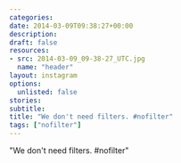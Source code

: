 ```yaml
---
categories:
date: 2014-03-09T09:38:27+00:00
description:
draft: false
resources:
- src: 2014-03-09_09-38-27_UTC.jpg
  name: "header"
layout: instagram
options:
  unlisted: false
stories:
subtitle:
title: "We don't need filters. #nofilter"
tags: ["nofilter"]
---
```


"We don't need filters. #nofilter"
